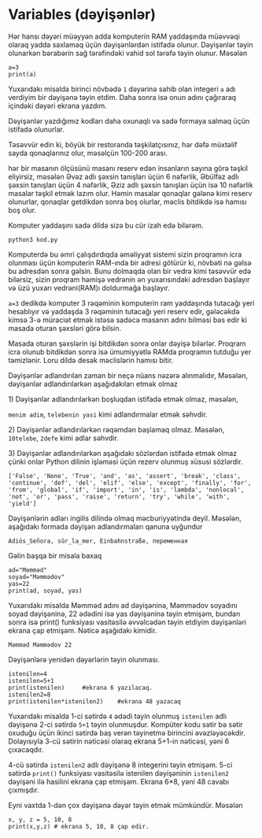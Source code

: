 # Variables (dəyişənlər)

Hər hansı dəyəri müəyyən adda komputerin RAM yaddaşında müəvvəqi olaraq yadda saxlamaq üçün dəyişənlərdən istifadə olunur. Dəyişənlər təyin olunarkən bərabərin sağ tərəfindəki vahid sol tərəfə təyin olunur. Məsələn&#x20;

```
a=3
print(a)
```

Yuxarıdakı misalda birinci növbədə `1` dəyərinə sahib olan integeri `a` adı verdiyim bir dəyişənə təyin etdim. Daha sonra isə onun adını çağıraraq içindəki dəyəri ekrana yazdım.&#x20;

Dəyişənlər yazdığımız kodları daha oxunaqlı və sadə formaya salmaq üçün istifadə olunurlar.



Təsəvvür edin ki, böyük bir restoranda təşkilatçısınız, hər dəfə müxtəlif sayda qonaqlarınız olur, məsəlçün 100-200 arası.

hər bir masanın ölçüsünü masanı reserv edən insanların sayına görə təşkil eliyirsiz, məsələn Əvəz adlı şəxsin tanışları üçün 6 nəfərlik, Əbülfəz adlı şəxsin tanışları üçün 4 nəfərlik, Əziz adlı şəxsin tanışları üçün isə 10 nəfərlik masalar təşkil etmək lazım olur. Həmin masalar qonaqlar gələnə kimi reserv olunurlar, qonaqlar getdikdən sonra boş olurlar, məclis bitdikdə isə hamısı boş olur.

Komputer yaddaşını sadə dildə sizə bu cür izah edə bilərəm.



```
python3 kod.py
```

Komputerdə bu əmri çalışdırdıqda əməliyyat sistemi sizin proqramın icra olunması üçün komputerin RAM-ında bir adresi götürür ki, növbəti nə gəlsə bu adresdən sonra gəlsin. Bunu dolmaqda olan bir vedrə kimi təsəvvür edə bilərsiz, sizin proqram həmişə vedrənin ən yuxarısındaki adresdən başlayır və üzü yuxarı vedrəni(RAM)ı doldurmağa başlayır.





`a=3` dedikdə komputer 3 rəqəminin komputerin ram yaddaşında tutacağı yeri hesablıyır və yaddaşda 3 rəqəminin tutacağı yeri reserv edir, gələcəkdə kimsə 3-ə müraciət etmək istəsə sadəcə masanın adını bilməsi bəs edir ki masada oturan şəxsləri görə bilsin.&#x20;

Masada oturan şəxslərin işi bitdikdən sonra onlar dəyişə bilərlər. Proqram icra olunub bitdikdən sonra isə ümumiyyətlə RAMda proqramın tutduğu yer təmizlənir. Loru dildə desək məclislərin hamısı bitir.&#x20;



Dəyişənlər adlandırılan zaman bir neçə nüans nəzərə alınmalıdır, Məsələn, dəyişənlər adlandırılarkən aşağıdakıları etmək olmaz

1\) Dəyişənlər adlandırılarkən boşluqdan istifadə etmək olmaz, məsələn,

`menim adim`, `telebenin yasi` kimi adlandırmalar etmək səhvdir.

2\) Dəyişənlər adlandırılarkən rəqəmdən başlamaq olmaz. Məsələn, `10telebe`, `2defe` kimi adlar səhvdir.&#x20;

3\) Dəyişənlər adlandırılarkən aşağıdakı sözlərdən istifadə etmək olmaz çünki onlar Python dilinin işləməsi üçün rezerv olunmuş xüsusi sözlərdir.

```
['False', 'None', 'True', 'and', 'as', 'assert', 'break', 'class', 'continue', 'def', 'del', 'elif', 'else', 'except', 'finally', 'for', 'from', 'global', 'if', 'import', 'in', 'is', 'lambda', 'nonlocal', 'not', 'or', 'pass', 'raise', 'return', 'try', 'while', 'with', 'yield']
```

Dəyişənlərin adları ingilis dilində olmaq məcburiyyətində deyil. Məsələn, aşağıdakı formada dəyişən adlandırmaları qanuna uyğundur

```
Adiós_Señora, sûr_la_mer, Einbahnstraße, переменная
```

Gəlin başqa bir misala baxaq

```
ad="Məmməd"
soyad="Məmmədov"
yas=22
print(ad, soyad, yas)
```

Yuxarıdakı misalda Məmməd adını ad dəyişəninə, Məmmədov soyadını soyad dəyişəninə, 22 ədədini isə yas dəyişəninə təyin etmişəm, bundan sonra isə print() funksiyası vasitəsilə əvvəlcədən təyin etdiyim dəyişənləri ekrana çap etmişəm. Nəticə aşağıdakı kimidir.

```
Məmməd Məmmədov 22
```



Dəyişənlərə yenidən dəyərlərin təyin olunması.

```
istenilen=4
istenilen=5+1
print(istenilen)     #ekrana 6 yazılacaq.
istenilen2=8
print(istenilen*istenilen2)    #ekrana 48 yazacaq
```

Yuxarıdakı misalda 1-ci sətirdə `4` ədədi təyin olunmuş `istenilen` adlı dəyişənə 2-ci sətirdə `5+1` təyin olunmuşdur. Kompüter kodu sətir bə sətir oxuduğu üçün ikinci sətirdə baş verən təyinetmə birincini əvəzləyəcəkdir. Dolayısıyla 3-cü sətirin nəticəsi olaraq ekrana 5+1-in nəticəsi, yəni 6 çıxacaqdır.&#x20;

4-cü sətirdə `istenilen2` adlı dəyişənə 8 integerini təyin etmişəm. 5-ci sətirdə `print()` funksiyası vasitəsilə istenilen dəyişəninin `istenilen2` dəyişəni ilə hasilini ekrana çap etmişəm. Ekrana 6\*8, yəni 48 cavabı çıxmışdır.

Eyni vaxtda 1-dən çox dəyişənə dəyər təyin etmək mümkündür. Məsələn

```
x, y, z = 5, 10, 8
print(x,y,z) # ekrana 5, 10, 8 çap edir.
```











